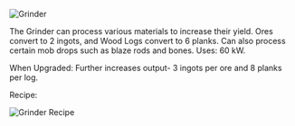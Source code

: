 ![Grinder](https://i.imgur.com/OGP564l.png?1)

The Grinder can process various materials to increase their yield. Ores convert to 2 ingots, and Wood Logs convert to 6 planks. Can also process certain mob drops such as blaze rods and bones. Uses: 60 kW.

When Upgraded: Further increases output- 3 ingots per ore and 8 planks per log.

Recipe:

![Grinder Recipe](https://i.imgur.com/nzwZVeM.png?1)
